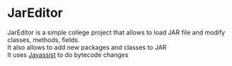 # JarEditor
JarEditor is a simple college project that allows to load JAR file and modify classes, methods, fields.  
It also allows to add new packages and classes to JAR  
It uses [Javassist](http://www.javassist.org) to do bytecode changes

